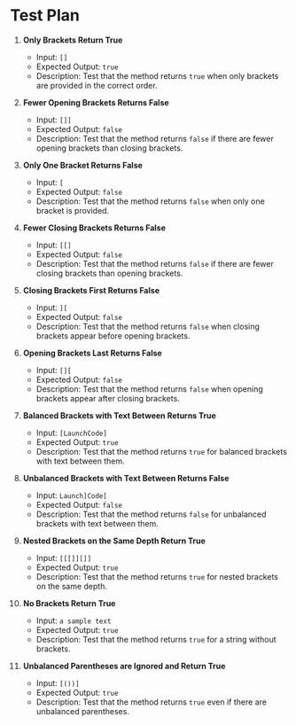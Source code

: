 # Test Plan
1. **Only Brackets Return True**
    - Input: `[]`
    - Expected Output: `true`
    - Description: Test that the method returns `true` when only brackets are provided in the correct order.

2. **Fewer Opening Brackets Returns False**
    - Input: `[]]`
    - Expected Output: `false`
    - Description: Test that the method returns `false` if there are fewer opening brackets than closing brackets.

3. **Only One Bracket Returns False**
    - Input: `[`
    - Expected Output: `false`
    - Description: Test that the method returns `false` when only one bracket is provided.

4. **Fewer Closing Brackets Returns False**
    - Input: `[[]`
    - Expected Output: `false`
    - Description: Test that the method returns `false` if there are fewer closing brackets than opening brackets.

5. **Closing Brackets First Returns False**
    - Input: `][`
    - Expected Output: `false`
    - Description: Test that the method returns `false` when closing brackets appear before opening brackets.

6. **Opening Brackets Last Returns False**
    - Input: `[][`
    - Expected Output: `false`
    - Description: Test that the method returns `false` when opening brackets appear after closing brackets.

7. **Balanced Brackets with Text Between Returns True**
    - Input: `[LaunchCode]`
    - Expected Output: `true`
    - Description: Test that the method returns `true` for balanced brackets with text between them.

8. **Unbalanced Brackets with Text Between Returns False**
    - Input: `Launch]Code[`
    - Expected Output: `false`
    - Description: Test that the method returns `false` for unbalanced brackets with text between them.

9. **Nested Brackets on the Same Depth Return True**
    - Input: `[[[]][]]`
    - Expected Output: `true`
    - Description: Test that the method returns `true` for nested brackets on the same depth.

10. **No Brackets Return True**
    - Input: `a sample text`
    - Expected Output: `true`
    - Description: Test that the method returns `true` for a string without brackets.

11. **Unbalanced Parentheses are Ignored and Return True**
    - Input: `[())]`
    - Expected Output: `true`
    - Description: Test that the method returns `true` even if there are unbalanced parentheses.
